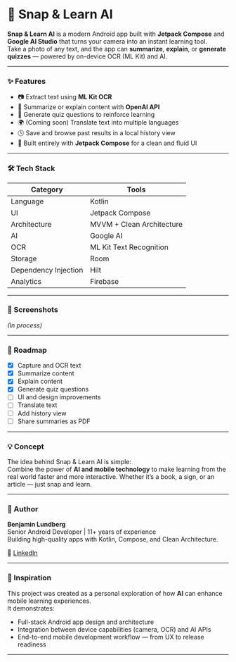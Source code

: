 # 📸 Snap & Learn AI

**Snap & Learn AI** is a modern Android app built with **Jetpack Compose** and **Google AI Studio** that turns your camera into an instant learning tool.  
Take a photo of any text, and the app can **summarize**, **explain**, or **generate quizzes** — powered by on-device OCR (ML Kit) and AI.

---

### ✨ Features
- 📷 Extract text using **ML Kit OCR**
- 🧠 Summarize or explain content with **OpenAI API**
- 🎯 Generate quiz questions to reinforce learning
- 🌍 (Coming soon) Translate text into multiple languages
- 🕓 Save and browse past results in a local history view
- 🎨 Built entirely with **Jetpack Compose** for a clean and fluid UI

---

### 🛠️ Tech Stack
| Category | Tools |
|-----------|-------|
| Language | Kotlin |
| UI | Jetpack Compose |
| Architecture | MVVM + Clean Architecture |
| AI | Google AI |
| OCR | ML Kit Text Recognition |
| Storage | Room |
| Dependency Injection | Hilt |
| Analytics | Firebase |

---

### 📱 Screenshots
_(In process)_

---

### 🚀 Roadmap
- [x] Capture and OCR text
- [x] Summarize content
- [x] Explain content
- [x] Generate quiz questions
- [ ] UI and design improvements
- [ ] Translate text
- [ ] Add history view
- [ ] Share summaries as PDF

---

### 💡 Concept
The idea behind Snap & Learn AI is simple:  
Combine the power of **AI and mobile technology** to make learning from the real world faster and more interactive. Whether it’s a book, a sign, or an article — just snap and learn.

---

### 👤 Author
**Benjamin Lundberg**  
Senior Android Developer | 11+ years of experience  
Building high-quality apps with Kotlin, Compose, and Clean Architecture.  

🔗 [LinkedIn](#www.linkedin.com/in/benjamin-lundberg-a01a3184)

---

### 🧩 Inspiration
This project was created as a personal exploration of how **AI** can enhance mobile learning experiences.  
It demonstrates:
- Full-stack Android app design and architecture
- Integration between device capabilities (camera, OCR) and AI APIs
- End-to-end mobile development workflow — from UX to release readiness

---
